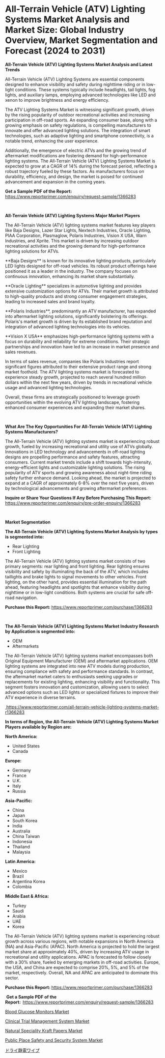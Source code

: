 <p><h1>All-Terrain Vehicle (ATV) Lighting Systems Market Analysis and Market Size: Global Industry Overview, Market Segmentation and Forecast (2024 to 2031)</h1></p><p><strong>All-Terrain Vehicle (ATV) Lighting Systems Market Analysis and Latest Trends</strong></p>
<p><p>All-Terrain Vehicle (ATV) Lighting Systems are essential components designed to enhance visibility and safety during nighttime riding or in low-light conditions. These systems typically include headlights, tail lights, fog lights, and auxiliary lamps, employing advanced technologies like LED and xenon to improve brightness and energy efficiency. </p><p>The ATV Lighting Systems Market is witnessing significant growth, driven by the rising popularity of outdoor recreational activities and increasing participation in off-road sports. An expanding consumer base, along with a growing emphasis on safety regulations, is compelling manufacturers to innovate and offer advanced lighting solutions. The integration of smart technologies, such as adaptive lighting and smartphone connectivity, is a notable trend, enhancing the user experience.</p><p>Additionally, the emergence of electric ATVs and the growing trend of aftermarket modifications are fostering demand for high-performance lighting systems. The All-Terrain Vehicle (ATV) Lighting Systems Market is expected to grow at a CAGR of 14% during the forecast period, reflecting a robust trajectory fueled by these factors. As manufacturers focus on durability, efficiency, and design, the market is poised for continued advancement and expansion in the coming years.</p></p>
<p><strong>Get a Sample PDF of the Report:&nbsp;</strong> <a href="https://www.reportprimer.com/enquiry/request-sample/1366283">https://www.reportprimer.com/enquiry/request-sample/1366283</a></p>
<p>&nbsp;</p>
<p><strong>All-Terrain Vehicle (ATV) Lighting Systems Major Market Players</strong></p>
<p><p>The All-Terrain Vehicle (ATV) lighting systems market features key players like Baja Designs, Lazer Star Lights, Nextech Industries, Oracle Lighting, PIAA Corporation, Plasmaglow, Polaris Industries, Vision X USA, Warn Industries, and Xprite. This market is driven by increasing outdoor recreational activities and the growing demand for high-performance lighting solutions for ATVs.</p><p>**Baja Designs** is known for its innovative lighting products, particularly LED lights designed for off-road vehicles. Its robust product offerings have positioned it as a leader in the industry. The company focuses on continuous innovation, enhancing its market share substantially.</p><p>**Oracle Lighting** specializes in automotive lighting and provides extensive customization options for ATVs. Their market growth is attributed to high-quality products and strong consumer engagement strategies, leading to increased sales and brand loyalty.</p><p>**Polaris Industries**, predominantly an ATV manufacturer, has expanded into aftermarket lighting solutions, significantly bolstering its offerings. Polaris's market growth is driven by its established brand reputation and integration of advanced lighting technologies into its vehicles.</p><p>**Vision X USA** emphasizes high-performance lighting systems with a focus on durability and reliability for extreme conditions. Their strategic partnerships and innovation have led to an increase in market presence and sales revenues.</p><p>In terms of sales revenue, companies like Polaris Industries report significant figures attributed to their extensive product range and strong market foothold. The ATV lighting systems market is forecasted to experience steady growth, projected to reach several hundred million dollars within the next few years, driven by trends in recreational vehicle usage and advanced lighting technologies.</p><p>Overall, these firms are strategically positioned to leverage growth opportunities within the evolving ATV lighting landscape, fostering enhanced consumer experiences and expanding their market shares.</p></p>
<p>&nbsp;</p>
<p><strong>What Are The Key Opportunities For All-Terrain Vehicle (ATV) Lighting Systems Manufacturers?</strong></p>
<p><p>The All-Terrain Vehicle (ATV) lighting systems market is experiencing robust growth, fueled by increasing recreational and utility use of ATVs globally. Innovations in LED technology and advancements in off-road lighting designs are propelling performance and safety features, attracting consumers. Current market trends include a shift towards high-intensity, energy-efficient lights and customizable lighting solutions. The rising popularity of ATV sports and growing awareness about night-time riding safety further enhance demand. Looking ahead, the market is projected to expand at a CAGR of approximately 6-8% over the next five years, driven by technological advancements and growing aftermarket preferences.</p></p>
<p><strong>Inquire or Share Your Questions If Any Before Purchasing This Report:</strong> <a href="https://www.reportprimer.com/enquiry/pre-order-enquiry/1366283">https://www.reportprimer.com/enquiry/pre-order-enquiry/1366283</a></p>
<p>&nbsp;</p>
<p><strong>Market Segmentation</strong></p>
<p><strong>The All-Terrain Vehicle (ATV) Lighting Systems Market Analysis by types is segmented into:</strong></p>
<p><ul><li>Rear Lighting</li><li>Front Lighting</li></ul></p>
<p><p>The All-Terrain Vehicle (ATV) lighting systems market consists of two primary segments: rear lighting and front lighting. Rear lighting ensures visibility and safety by illuminating the back of the ATV, which includes taillights and brake lights to signal movements to other vehicles. Front lighting, on the other hand, provides essential illumination for the path ahead, featuring headlights and spotlights that enhance visibility during nighttime or in low-light conditions. Both systems are crucial for safe off-road navigation.</p></p>
<p><strong>Purchase this Report:&nbsp;</strong><a href="https://www.reportprimer.com/purchase/1366283">https://www.reportprimer.com/purchase/1366283</a></p>
<p>&nbsp;</p>
<p><strong>The All-Terrain Vehicle (ATV) Lighting Systems Market Industry Research by Application is segmented into:</strong></p>
<p><ul><li>OEM</li><li>Aftermarkets</li></ul></p>
<p><p>The All-Terrain Vehicle (ATV) lighting systems market encompasses both Original Equipment Manufacturer (OEM) and aftermarket applications. OEM lighting systems are integrated into new ATV models during production, ensuring compliance with safety and performance standards. In contrast, the aftermarket market caters to enthusiasts seeking upgrades or replacements for existing lighting, enhancing visibility and functionality. This segment fosters innovation and customization, allowing users to select advanced options such as LED lights or specialized fixtures to improve their ATV experience in diverse terrains.</p></p>
<p><a href="https://www.reportprimer.com/all-terrain-vehicle-lighting-systems-market-r1366283">&nbsp;https://www.reportprimer.com/all-terrain-vehicle-lighting-systems-market-r1366283</a></p>
<p><strong>In terms of Region, the All-Terrain Vehicle (ATV) Lighting Systems Market Players available by Region are:</strong></p>
<p>
    <p> <strong> North America: </strong>
        <ul>
            <li>United States</li>
            <li>Canada</li>
        </ul>
        </p> 
    <p> <strong> Europe: </strong>
        <ul>
            <li>Germany</li>
            <li>France</li>
            <li>U.K.</li>
            <li>Italy</li>
            <li>Russia</li>
        </ul>
        </p> 
    <p> <strong> Asia-Pacific: </strong>
        <ul>
            <li>China</li>
            <li>Japan</li>
            <li>South Korea</li>
            <li>India</li>
            <li>Australia</li>
            <li>China Taiwan</li>
            <li>Indonesia</li>
            <li>Thailand</li>
            <li>Malaysia</li>
        </ul>
        </p> 
    <p> <strong> Latin America: </strong>
        <ul>
            <li>Mexico</li>
            <li>Brazil</li>
            <li>Argentina Korea</li>
            <li>Colombia</li>
        </ul>
        </p> 
    <p> <strong> Middle East & Africa: </strong>
        <ul>
            <li>Turkey</li>
            <li>Saudi</li>
            <li>Arabia</li>
            <li>UAE</li>
            <li>Korea</li>
        </ul>
    </p>
    </p>
<p><p>The All-Terrain Vehicle (ATV) lighting systems market is experiencing robust growth across various regions, with notable expansions in North America (NA) and Asia-Pacific (APAC). North America is projected to hold the largest market share at approximately 40%, driven by increasing ATV usage in recreational and utility applications. APAC is forecasted to follow closely with a 30% share, fueled by emerging markets in off-road activities. Europe, the USA, and China are expected to comprise 20%, 5%, and 5% of the market, respectively. Overall, NA and APAC are anticipated to dominate this sector.</p></p>
<p><strong>Purchase this Report: </strong><a href="https://www.reportprimer.com/purchase/1366283">https://www.reportprimer.com/purchase/1366283</a></p>
<p>&nbsp;<strong>Get a Sample PDF of the Report:&nbsp;&nbsp;</strong><a href="https://www.reportprimer.com/enquiry/request-sample/1366283">https://www.reportprimer.com/enquiry/request-sample/1366283</a></p>
<p><strong></strong></p>
<p><p><a href="https://medium.com/@erickbotsfortrd46766/blood-glucose-monitors-market-size-growth-and-industry-analysis-by-market-segmentation-and-9bfe3055d038?postPublishedType=repub">Blood Glucose Monitors Market</a></p><p><a href="https://www.linkedin.com/pulse/global-clinical-trial-management-system-market-trends-4w0ic">Clinical Trial Management System Market</a></p><p><a href="https://issuu.com/reportprime-2/docs/natural-speciality-kraft-papers-mar_323a279f0b918c">Natural Speciality Kraft Papers Market</a></p><p><a href="https://github.com/vimar16th/Market-Research-Report-List-6/blob/main/public-place-safety-and-security-system-market.md">Public Place Safety and Security System Market</a></p><p><a href="https://medium.com/@edwinmurray2023/%E3%83%89%E3%83%A9%E3%82%A4%E3%82%A8%E3%83%AC%E3%82%AF%E3%83%88%E3%83%AD%E3%82%B9%E3%82%BF%E3%83%86%E3%82%A3%E3%83%83%E3%82%AF%E3%83%AF%E3%82%A4%E3%83%97%E5%B8%82%E5%A0%B4%E8%AA%BF%E6%9F%BB%E3%81%8A%E3%82%88%E3%81%B3%E6%A5%AD%E7%95%8C%E3%81%AE%E9%80%B2%E5%8C%96%E3%81%A82031%E5%B9%B4%E3%81%BE%E3%81%A7%E3%81%AE%E4%BA%88%E6%B8%AC-64b8a7928f67">ドライ静電ワイプ</a></p></p>